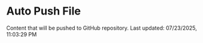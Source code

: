 # Auto Push File

Content that will be pushed to GitHub repository.
Last updated: 07/23/2025, 11:03:29 PM